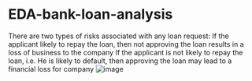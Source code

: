 # EDA-bank-loan-analysis
There are two types of risks associated with any loan  request:
If the applicant likely to repay the loan, then not approving the loan results in a loss of business to the company
If the applicant is not likely to repay the loan, i.e.  He is likely to default, then approving the loan may lead to a financial loss for company
![image](https://user-images.githubusercontent.com/90811850/163678680-7308d6ed-34c3-4f9c-b28f-6a99c171b768.png)
